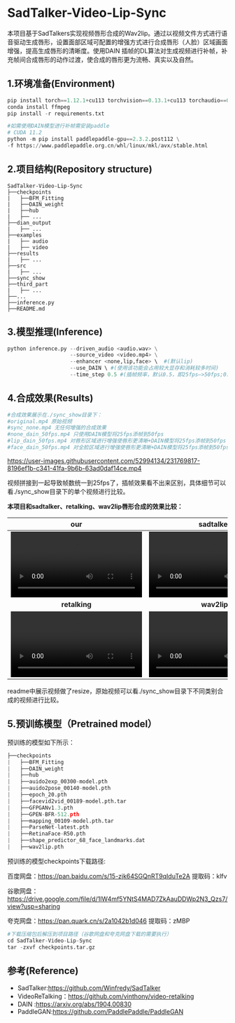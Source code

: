 # SadTalker-Video-Lip-Sync


本项目基于SadTalkers实现视频唇形合成的Wav2lip。通过以视频文件方式进行语音驱动生成唇形，设置面部区域可配置的增强方式进行合成唇形（人脸）区域画面增强，提高生成唇形的清晰度。使用DAIN 插帧的DL算法对生成视频进行补帧，补充帧间合成唇形的动作过渡，使合成的唇形更为流畅、真实以及自然。

## 1.环境准备(Environment)

```python
pip install torch==1.12.1+cu113 torchvision==0.13.1+cu113 torchaudio==0.12.1 --extra-index-url https://download.pytorch.org/whl/cu113
conda install ffmpeg
pip install -r requirements.txt

#如需使用DAIN模型进行补帧需安装paddle
# CUDA 11.2
python -m pip install paddlepaddle-gpu==2.3.2.post112 \
-f https://www.paddlepaddle.org.cn/whl/linux/mkl/avx/stable.html
```

## 2.项目结构(Repository structure)

```
SadTalker-Video-Lip-Sync
├──checkpoints
|   ├──BFM_Fitting
|   ├──DAIN_weight
|   ├──hub
|   ├── ...
├──dian_output
|   ├── ...
├──examples
|   ├── audio
|   ├── video
├──results
|   ├── ...
├──src
|   ├── ...
├──sync_show
├──third_part
|   ├── ...
├──...
├──inference.py
├──README.md
```

## 3.模型推理(Inference)

```python
python inference.py --driven_audio <audio.wav> \
                    --source_video <video.mp4> \
                    --enhancer <none,lip,face> \  #(默认lip)
                    --use_DAIN \ #(使用该功能会占用较大显存和消耗较多时间)
             		--time_step 0.5 #(插帧频率，默认0.5，即25fps—>50fps;0.25,即25fps—>100fps)
```



## 4.合成效果(Results)

```python
#合成效果展示在./sync_show目录下：
#original.mp4 原始视频
#sync_none.mp4 无任何增强的合成效果
#none_dain_50fps.mp4 只使用DAIN模型将25fps添帧到50fps
#lip_dain_50fps.mp4 对唇形区域进行增强使唇形更清晰+DAIN模型将25fps添帧到50fps
#face_dain_50fps.mp4 对全脸区域进行增强使唇形更清晰+DAIN模型将25fps添帧到50fps
```

https://user-images.githubusercontent.com/52994134/231769817-8196ef1b-c341-41fa-9b6b-63ad0daf14ce.mp4

视频拼接到一起导致帧数统一到25fps了，插帧效果看不出来区别，具体细节可以看./sync_show目录下的单个视频进行比较。

**本项目和sadtalker、retalking、wav2lip唇形合成的效果比较：**

|                           **our**                            |                        **sadtalker**                         |
| :----------------------------------------------------------: | :----------------------------------------------------------: |
| <video  src="https://user-images.githubusercontent.com/52994134/233003969-91fa9e94-a958-4e2d-b958-902cc7711b8a.mp4" type="video/mp4"> </video> | <video  src="https://user-images.githubusercontent.com/52994134/233003985-86d0f75c-d27f-4a52-ac31-2649ccd39616.mp4" type="video/mp4"> </video> |
|                        **retalking**                         |                         **wav2lip**                          |
| <video  src="https://user-images.githubusercontent.com/52994134/233003982-2fe1b33c-b455-4afc-ab50-f6b40070e2ca.mp4" type="video/mp4"> </video> | <video  src="https://user-images.githubusercontent.com/52994134/233003990-2f8c4b84-dc74-4dc5-9dad-a8285e728ecb.mp4" type="video/mp4"> </video> |

readme中展示视频做了resize，原始视频可以看./sync_show目录下不同类别合成的视频进行比较。

## 5.预训练模型（Pretrained model）

预训练的模型如下所示：

```python
├──checkpoints
|   ├──BFM_Fitting
|   ├──DAIN_weight
|   ├──hub
|   ├──auido2exp_00300-model.pth
|   ├──auido2pose_00140-model.pth
|   ├──epoch_20.pth
|   ├──facevid2vid_00189-model.pth.tar
|   ├──GFPGANv1.3.pth
|   ├──GPEN-BFR-512.pth
|   ├──mapping_00109-model.pth.tar
|   ├──ParseNet-latest.pth
|   ├──RetinaFace-R50.pth
|   ├──shape_predictor_68_face_landmarks.dat
|   ├──wav2lip.pth
```

预训练的模型checkpoints下载路径:

百度网盘：https://pan.baidu.com/s/15-zjk64SGQnRT9qIduTe2A  提取码：klfv

谷歌网盘：https://drive.google.com/file/d/1lW4mf5YNtS4MAD7ZkAauDDWp2N3_Qzs7/view?usp=sharing

夸克网盘：https://pan.quark.cn/s/2a1042b1d046  提取码：zMBP

```python
#下载压缩包后解压到项目路径（谷歌网盘和夸克网盘下载的需要执行）
cd SadTalker-Video-Lip-Sync
tar -zxvf checkpoints.tar.gz
```

## 参考(Reference)

- SadTalker:https://github.com/Winfredy/SadTalker
-  VideoReTalking：https://github.com/vinthony/video-retalking
- DAIN :https://arxiv.org/abs/1904.00830
- PaddleGAN:https://github.com/PaddlePaddle/PaddleGAN
